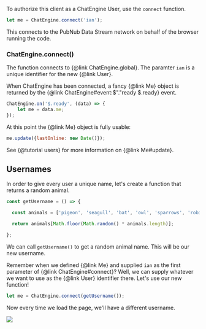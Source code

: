 To authorize this client as a ChatEngine User, use the ```connect``` function.

```js
let me = ChatEngine.connect('ian');
```

This connects to the PubNub Data Stream network on behalf of the browser running the code.

### ChatEngine.connect()

The function connects to {@link ChatEngine.global}. The paramter ```ian``` is a unique identifier for the new {@link User}.

When ChatEngine has been connected, a fancy {@link Me} object is returned by the {@link ChatEngine#event:$"."ready $.ready} event.

```js
ChatEngine.on('$.ready', (data) => {
    let me = data.me;
});
```

At this point the {@link Me} object is fully usable:

```js
me.update({lastOnline: new Date()});
```

See {@tutorial users} for more information on {@link Me#update}.

## Usernames

In order to give every user a unique name, let's create a function that returns a random animal.

```js
const getUsername = () => {

  const animals = ['pigeon', 'seagull', 'bat', 'owl', 'sparrows', 'robin', 'bluebird', 'cardinal'];

  return animals[Math.floor(Math.random() * animals.length)];

};
```

We can call ```getUsername()``` to get a random animal name. This will be our new username.

Remember when we defined {@link Me} and supplied ```ian``` as the first parameter of {@link ChatEngine#connect}? Well, we can supply whatever we want to use as the {@link User} identifier there. Let's use our new function!

```js
let me = ChatEngine.connect(getUsername());
```

Now every time we load the page, we'll have a different username.

![](/guide/getting-started/assets/README-98498584.png)
